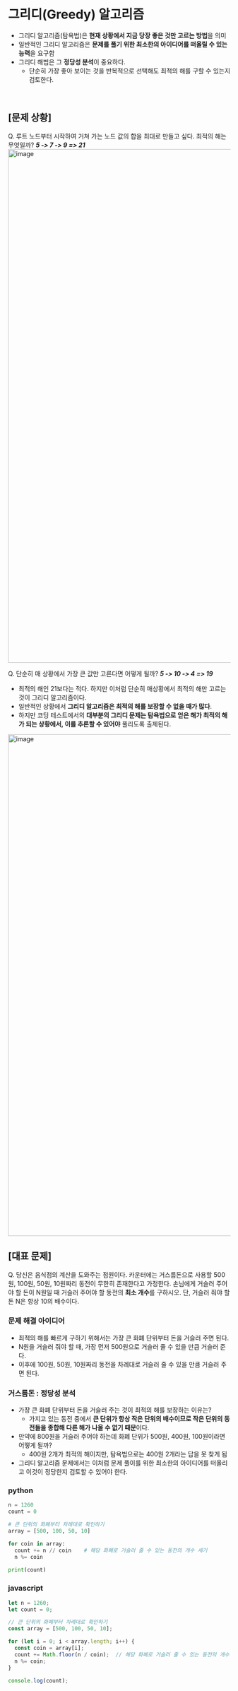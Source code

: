 # 그리디(Greedy) 알고리즘

- 그리디 알고리즘(탐욕법)은 **현재 상황에서 지금 당장 좋은 것만 고르는 방법**을 의미
- 일반적인 그리디 알고리즘은 **문제를 풀기 위한 최소한의 아이디어를 떠올릴 수 있는 능력**을 요구함
- 그리디 해법은 그 **정당성 분석**이 중요하다.
  - 단순히 가장 좋아 보이는 것을 반복적으로 선택해도 최적의 해를 구할 수 있는지 검토한다.

<br/>

## [문제 상황] 
Q. 루트 노드부터 시작하여 거쳐 가는 노드 값의 합을 최대로 만들고 싶다. 최적의 해는 무엇일까?
***5 -> 7 -> 9 => 21***
<img width="1163" alt="image" src="https://user-images.githubusercontent.com/70371342/229294379-c38a6b78-1218-4c45-9c1e-d27e96ca2d65.png">

Q. 단순히 매 상황에서 가장 큰 값만 고른다면 어떻게 될까?
***5 -> 10 -> 4 => 19***
- 최적의 해인 21보다는 적다. 하지만 이처럼 단순히 매상황에서 최적의 해만 고르는 것이 그리디 알고리즘이다.
- 일반적인 상황에서 **그리디 알고리즘은 최적의 해를 보장할 수 없을 때가 많다**.
- 하지만 코딩 테스트에서의 **대부분의 그리디 문제는 탐욕법으로 얻은 해가 최적의 해가 되는 상황에서, 이를 추론할 수 있어야** 풀리도록 출제된다.
<img width="1136" alt="image" src="https://user-images.githubusercontent.com/70371342/229294344-1b4e7377-1424-4117-a895-d07235d172c4.png">

<br/>

## [대표 문제]
Q. 당신은 음식점의 계산을 도와주는 점원이다. 카운터에는 거스름돈으로 사용할 500원, 100원, 50원, 10원짜리 동전이 무한히 존재한다고 가정한다. 손님에게 거슬러 주어야 할 돈이 N원일 때 거슬러 주어야 할 동전의 **최소 개수**를 구하시오. 단, 거슬러 줘야 할 돈 N은 항상 10의 배수이다.

### 문제 해결 아이디어
- 최적의 해를 빠르게 구하기 위해서는 가장 큰 화폐 단위부터 돈을 거슬러 주면 된다.
- N원을 거슬러 줘야 할 때, 가장 먼저 500원으로 거슬러 줄 수 있을 만큼 거슬러 준다.
- 이후에 100원, 50원, 10원짜리 동전을 차례대로 거슬러 줄 수 있을 만큼 거슬러 주면 된다.

### 거스름돈 : 정당성 분석
- 가장 큰 화폐 단위부터 돈을 거슬러 주는 것이 최적의 해를 보장하는 이유는?
  - 가지고 있는 동전 중에서 **큰 단위가 항상 작은 단위의 배수이므로 작은 단위의 동전들을 종합해 다른 해가 나올 수 없기 때문**이다.
- 만약에 800원을 거슬러 주어야 하는데 화폐 단위가 500원, 400원, 100원이라면 어떻게 될까?
  - 400원 2개가 최적의 해이지만, 탐욕법으로는 400원 2개라는 답을 못 찾게 됨
- 그리디 알고리즘 문제에서는 이처럼 문제 풀이를 위한 최소한의 아이디어를 떠올리고 이것이 정당한지 검토할 수 있어야 한다.

### python
```python
n = 1260
count = 0

# 큰 단위의 화폐부터 차례대로 확인하기
array = [500, 100, 50, 10]

for coin in array:
  count += n // coin    # 해당 화폐로 거슬러 줄 수 있는 동전의 개수 세기
  n %= coin
 
print(count)
```

### javascript
```javascript
let n = 1260;
let count = 0;

// 큰 단위의 화폐부터 차례대로 확인하기
const array = [500, 100, 50, 10];

for (let i = 0; i < array.length; i++) {
  const coin = array[i];
  count += Math.floor(n / coin);  // 해당 화폐로 거슬러 줄 수 있는 동전의 개수 세기
  n %= coin;
}

console.log(count);

```
